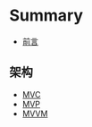 # Summary

* [前言](README.md)

## 架构

* [MVC](jia-gou/mvc.md)
* [MVP](jia-gou/mvp.md)
* [MVVM](jia-gou/mvvm.md)

